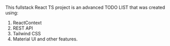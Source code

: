 This fullstack React TS project is an advanced TODO LIST that was created using:
1. ReactContext
2. REST API
3. Tailwind CSS
4. Material UI and other features.
